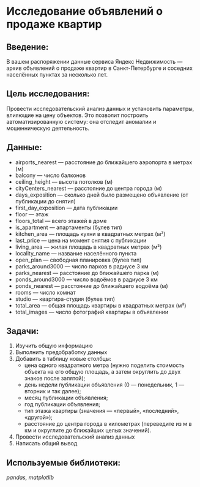 # Исследование объявлений о продаже квартир
## Введение:
В вашем распоряжении данные сервиса Яндекс Недвижимость — архив объявлений о продаже квартир в Санкт-Петербурге и соседних населённых пунктах за несколько лет.
## Цель исследования:
Провести исследовательский анализ данных и установить параметры, влияющие на цену объектов. Это позволит построить автоматизированную систему: она отследит аномалии и мошенническую деятельность.
## Данные:

- airports_nearest — расстояние до ближайшего аэропорта в метрах (м)
- balcony — число балконов
- ceiling_height — высота потолков (м)
- cityCenters_nearest — расстояние до центра города (м)
- days_exposition — сколько дней было размещено объявление (от публикации до снятия)
- first_day_exposition — дата публикации
- floor — этаж
- floors_total — всего этажей в доме
- is_apartment — апартаменты (булев тип)
- kitchen_area — площадь кухни в квадратных метрах (м²)
- last_price — цена на момент снятия с публикации
- living_area — жилая площадь в квадратных метрах (м²)
- locality_name — название населённого пункта
- open_plan — свободная планировка (булев тип)
- parks_around3000 — число парков в радиусе 3 км
- parks_nearest — расстояние до ближайшего парка (м)
- ponds_around3000 — число водоёмов в радиусе 3 км
- ponds_nearest — расстояние до ближайшего водоёма (м)
- rooms — число комнат
- studio — квартира-студия (булев тип)
- total_area — общая площадь квартиры в квадратных метрах (м²)
- total_images — число фотографий квартиры в объявлении
  
## Задачи:
1. Изучить общую информацию
2. Выполнить предобработку данных
3. Добавить в таблицу новые столбцы:
      - цена одного квадратного метра (нужно поделить стоимость объекта на его общую площадь, а затем округлить до двух знаков после запятой);
      - день недели публикации объявления (0 — понедельник, 1 — вторник и так далее);
      - месяц публикации объявления;
      - год публикации объявления;
      - тип этажа квартиры (значения — «‎первый», «последний», «другой»);
      - расстояние до центра города в километрах (переведите из м в км и округлите до ближайших целых значений).
4. Провести исследовательский анализ данных
5. Написать общий вывод

## Используемые библиотеки:
  *pandas, matplotlib*


